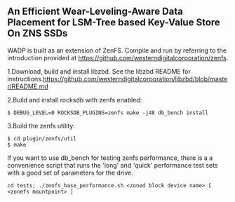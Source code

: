 ## An Efficient Wear-Leveling-Aware Data Placement for LSM-Tree based Key-Value Store On ZNS SSDs

WADP is built as an extension of ZenFS.
Compile and run by referring to the introduction provided at https://github.com/westerndigitalcorporation/zenfs.

1.Download, build and install libzbd. See the libzbd README for instructions.https://github.com/westerndigitalcorporation/libzbd/blob/master/README.md

2.Build and install rocksdb with zenfs enabled:
```
$ DEBUG_LEVEL=0 ROCKSDB_PLUGINS=zenfs make -j48 db_bench install
```
3.Build the zenfs utility:
```
$ cd plugin/zenfs/util
$ make
```
If you want to use db_bench for testing zenfs performance, there is a a convenience script
that runs the 'long' and 'quick' performance test sets with a good set of parameters
for the drive.

`cd tests; ./zenfs_base_performance.sh <zoned block device name> [ <zonefs mountpoint> ]`



